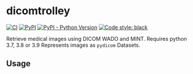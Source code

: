 # dicomtrolley

[![CI](https://github.com/sjoerdk/dicomtrolley/actions/workflows/build.yml/badge.svg?branch=main)](https://github.com/sjoerdk/dicomtrolley/actions/workflows/build.yml?query=branch%3Amain)
[![PyPI](https://img.shields.io/pypi/v/dicomtrolley)](https://pypi.org/project/dicomtrolley/)
[![PyPI - Python Version](https://img.shields.io/pypi/pyversions/dicomtrolley)](https://pypi.org/project/dicomtrolley/)
[![Code style: black](https://img.shields.io/badge/code%20style-black-000000.svg)](https://github.com/psf/black)

Retrieve medical images using DICOM WADO and MINT.
Requires python 3.7, 3.8 or 3.9
Represents images as `pydicom` Datasets.

## Usage
